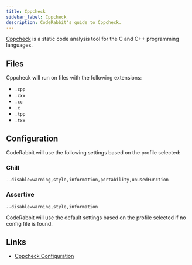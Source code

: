 ```yaml
---
title: Cppcheck
sidebar_label: Cppcheck
description: CodeRabbit's guide to Cppcheck.
---
```


[Cppcheck](https://cppcheck.sourceforge.io/)  is a static code analysis tool for the C and C++ programming languages.

## Files

Cppcheck will run on files with the following extensions:

- `.cpp`
- `.cxx`
- `.cc`
- `.c`
- `.tpp`
- `.txx`

## Configuration

CodeRabbit will use the following settings based on the profile selected:

### Chill

```shell
--disable=warning,style,information,portability,unusedFunction
```

### Assertive

```shell
--disable=warning,style,information
```

CodeRabbit will use the default settings based on the profile selected if no config file is found.

## Links

- [Cppcheck Configuration](https://sourceforge.net/p/cppcheck/wiki/ListOfChecks/)
